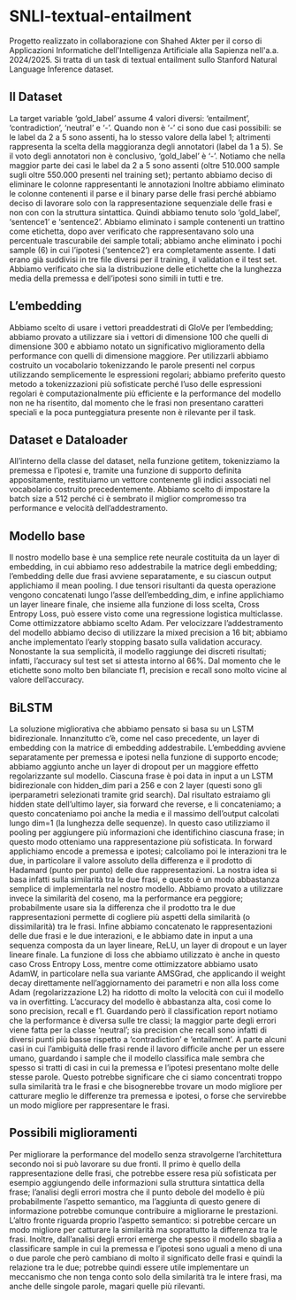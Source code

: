 # SNLI-textual-entailment
Progetto realizzato in collaborazione con Shahed Akter per il corso di Applicazioni Informatiche dell'Intelligenza Artificiale alla Sapienza nell'a.a. 2024/2025.
Si tratta di un task di textual entailment sullo Stanford Natural Language Inference dataset.

## Il Dataset
La target variable ‘gold_label’ assume 4 valori diversi: ‘entailment’, ‘contradiction’, ‘neutral’ e ‘-’. Quando non è ‘-’ ci sono due casi possibili: se le label da 2 a 5 sono assenti, ha lo stesso valore della label 1; altrimenti rappresenta la scelta della maggioranza degli annotatori (label da 1 a 5). Se il voto degli annotatori non è conclusivo, ‘gold_label’ è ‘-’. Notiamo che nella maggior parte dei casi le label da 2 a 5 sono assenti (oltre 510.000 sample sugli oltre 550.000 presenti nel training set); pertanto abbiamo deciso di eliminare le colonne rappresentanti le annotazioni Inoltre abbiamo eliminato le colonne contenenti il parse e il binary parse delle frasi perché abbiamo deciso di lavorare solo con la rappresentazione sequenziale delle frasi e non con con la struttura sintattica. Quindi abbiamo tenuto solo ‘gold_label’, ‘sentence1’ e ‘sentence2’. Abbiamo eliminato i sample contenenti un trattino come etichetta, dopo aver verificato che rappresentavano solo una percentuale trascurabile dei sample totali; abbiamo anche eliminato i pochi sample (6) in cui l’ipotesi (‘sentence2’) era completamente assente. I dati erano già suddivisi in tre file diversi per il training, il validation e il test set. Abbiamo verificato che sia la distribuzione delle etichette che la lunghezza media della premessa e dell’ipotesi sono simili in tutti e tre.

## L’embedding
Abbiamo scelto di usare i vettori preaddestrati di GloVe per l’embedding; abbiamo provato a utilizzare sia i vettori di dimensione 100 che quelli di dimensione 300 e abbiamo notato un significativo miglioramento della performance con quelli di dimensione maggiore. Per utilizzarli abbiamo costruito un vocabolario tokenizzando le parole presenti nel corpus utilizzando semplicemente le espressioni regolari; abbiamo preferito questo metodo a tokenizzazioni più sofisticate perché l’uso delle espressioni regolari è computazionalmente più efficiente e la performance del modello non ne ha risentito, dal momento che le frasi non presentano caratteri speciali e la poca punteggiatura presente non è rilevante per il task.

## Dataset e Dataloader
All’interno della classe del dataset, nella funzione getitem, tokenizziamo la premessa e l’ipotesi e, tramite una funzione di supporto definita appositamente, restituiamo un vettore contenente gli indici associati nel vocabolario costruito precedentemente. Abbiamo scelto di impostare la batch size a 512 perché ci è sembrato il miglior compromesso tra performance e velocità dell’addestramento.

## Modello base
Il nostro modello base è una semplice rete neurale costituita da un layer di embedding, in cui abbiamo reso addestrabile la matrice degli embedding; l’embedding delle due frasi avviene separatamente, e su ciascun output applichiamo il mean pooling. I due tensori risultanti da questa operazione vengono concatenati lungo l’asse dell’embedding_dim, e infine applichiamo un layer lineare finale, che insieme alla funzione di loss scelta, Cross Entropy Loss, può essere visto come una regressione logistica multiclasse. Come ottimizzatore abbiamo scelto Adam. Per velocizzare l’addestramento del modello abbiamo deciso di utilizzare la mixed precision a 16 bit; abbiamo anche implementato l’early stopping basato sulla validation accuracy. Nonostante la sua semplicità, il modello raggiunge dei discreti risultati; infatti, l’accuracy sul test set si attesta intorno al 66%. Dal momento che le etichette sono molto ben bilanciate f1, precision e recall sono molto vicine al valore dell’accuracy.

## BiLSTM
La soluzione migliorativa che abbiamo pensato si basa su un LSTM bidirezionale. Innanzitutto c’è, come nel caso precedente, un layer di embedding con la matrice di embedding addestrabile. L’embedding avviene separatamente per premessa e ipotesi nella funzione di supporto encode; abbiamo aggiunto anche un layer di dropout per un maggiore effetto regolarizzante sul modello. Ciascuna frase è poi data in input a un LSTM bidirezionale con hidden_dim pari a 256 e con 2 layer (questi sono gli iperparametri selezionati tramite grid search). Dal risultato estraiamo gli hidden state dell’ultimo layer, sia forward che reverse, e li concateniamo; a questo concateniamo poi anche la media e il massimo dell’output calcolati lungo dim=1 (la lunghezza delle sequenze). In questo caso utilizziamo il pooling per aggiungere più informazioni che identifichino ciascuna frase; in questo modo otteniamo una rappresentazione più sofisticata. In forward applichiamo encode a premessa e ipotesi; calcoliamo poi le interazioni tra le due, in particolare il valore assoluto della differenza e il prodotto di Hadamard (punto per punto) delle due rappresentazioni. La nostra idea si basa infatti sulla similarità tra le due frasi, e questo è un modo abbastanza semplice di implementarla nel nostro modello. Abbiamo provato a utilizzare invece la similarità del coseno, ma la performance era peggiore; probabilmente usare sia la differenza che il prodotto tra le due rappresentazioni permette di cogliere più aspetti della similarità (o dissimilarità) tra le frasi. Infine abbiamo concatenato le rappresentazioni delle due frasi e le due interazioni, e le abbiamo date in input a una sequenza composta da un layer lineare, ReLU, un layer di dropout e un layer lineare finale. La funzione di loss che abbiamo utilizzato è anche in questo caso Cross Entropy Loss, mentre come ottimizzatore abbiamo usato AdamW, in particolare nella sua variante AMSGrad, che applicando il weight decay direttamente nell’aggiornamento dei parametri e non alla loss come Adam (regolarizzazione L2) ha ridotto di molto la velocità con cui il modello va in overfitting. L’accuracy del modello è abbastanza alta, così come lo sono precision, recall e f1. Guardando però il classification report notiamo che la performance è diversa sulle tre classi; la maggior parte degli errori viene fatta per la classe ‘neutral’; sia precision che recall sono infatti di diversi punti più basse rispetto a ‘contradiction’ e ‘entailment’. A parte alcuni casi in cui l’ambiguità delle frasi rende il lavoro difficile anche per un essere umano, guardando i sample che il modello classifica male sembra che spesso si tratti di casi in cui la premessa e l’ipotesi presentano molte delle stesse parole. Questo potrebbe significare che ci siamo concentrati troppo sulla similarità tra le frasi e che bisognerebbe trovare un modo migliore per catturare meglio le differenze tra premessa e ipotesi, o forse che servirebbe un modo migliore per rappresentare le frasi.

## Possibili miglioramenti
Per migliorare la performance del modello senza stravolgerne l’architettura secondo noi si può lavorare su due fronti. Il primo è quello della rappresentazione delle frasi, che potrebbe essere resa più sofisticata per esempio aggiungendo delle informazioni sulla struttura sintattica della frase; l’analisi degli errori mostra che il punto debole del modello è più probabilmente l’aspetto semantico, ma l’aggiunta di questo genere di informazione potrebbe comunque contribuire a migliorarne le prestazioni. L’altro fronte riguarda proprio l’aspetto semantico: si potrebbe cercare un modo migliore per catturare la similarità ma soprattutto la differenza tra le frasi. Inoltre, dall’analisi degli errori emerge che spesso il modello sbaglia a classificare sample in cui la premessa e l’ipotesi sono uguali a meno di una o due parole che però cambiano di molto il significato delle frasi e quindi la relazione tra le due; potrebbe quindi essere utile implementare un meccanismo che non tenga conto solo della similarità tra le intere frasi, ma anche delle singole parole, magari quelle più rilevanti.


